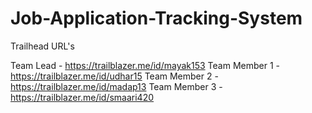 # Job-Application-Tracking-System

Trailhead URL's

Team Lead - https://trailblazer.me/id/mayak153
Team Member 1 - https://trailblazer.me/id/udhar15
Team Member 2 - https://trailblazer.me/id/madap13
Team Member 3 - https://trailblazer.me/id/smaari420
